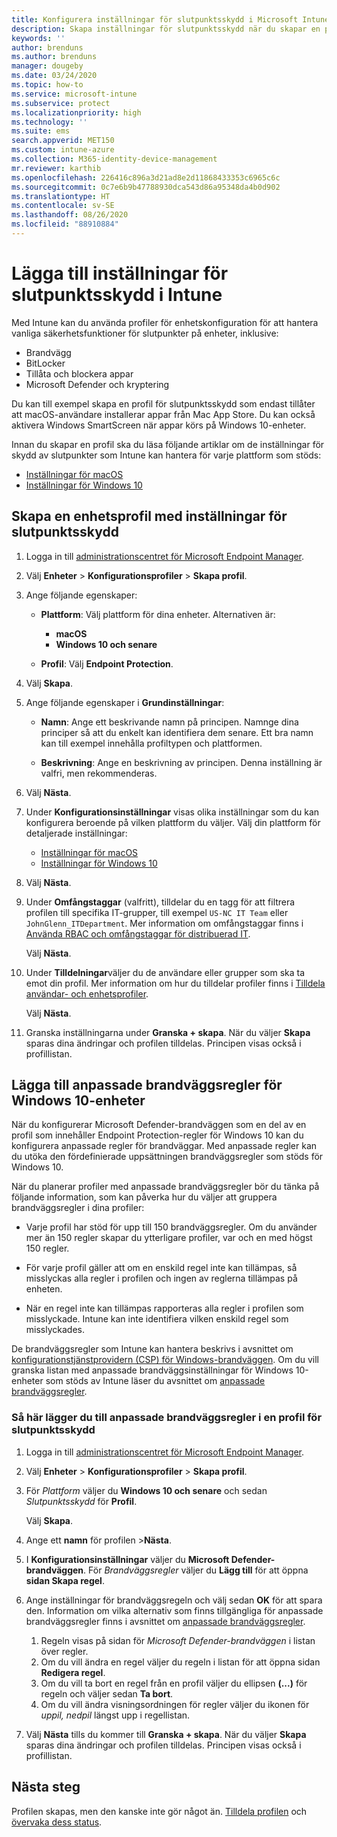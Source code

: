 ```yaml
---
title: Konfigurera inställningar för slutpunktsskydd i Microsoft Intune – Azure | Microsoft Docs
description: Skapa inställningar för slutpunktsskydd när du skapar en profil för macOS- eller Windows 10-enheter i Microsoft Intune.
keywords: ''
author: brenduns
ms.author: brenduns
manager: dougeby
ms.date: 03/24/2020
ms.topic: how-to
ms.service: microsoft-intune
ms.subservice: protect
ms.localizationpriority: high
ms.technology: ''
ms.suite: ems
search.appverid: MET150
ms.custom: intune-azure
ms.collection: M365-identity-device-management
mr.reviewer: karthib
ms.openlocfilehash: 226416c896a3d21ad8e2d11868433353c6965c6c
ms.sourcegitcommit: 0c7e6b9b47788930dca543d86a95348da4b0d902
ms.translationtype: HT
ms.contentlocale: sv-SE
ms.lasthandoff: 08/26/2020
ms.locfileid: "88910884"
---
```

# <a name="add-endpoint-protection-settings-in-intune"></a>Lägga till inställningar för slutpunktsskydd i Intune

Med Intune kan du använda profiler för enhetskonfiguration för att hantera vanliga säkerhetsfunktioner för slutpunkter på enheter, inklusive:

- Brandvägg
- BitLocker
- Tillåta och blockera appar
- Microsoft Defender och kryptering

Du kan till exempel skapa en profil för slutpunktsskydd som endast tillåter att macOS-användare installerar appar från Mac App Store. Du kan också aktivera Windows SmartScreen när appar körs på Windows 10-enheter.

Innan du skapar en profil ska du läsa följande artiklar om de inställningar för skydd av slutpunkter som Intune kan hantera för varje plattform som stöds:

- [Inställningar för macOS](endpoint-protection-macos.md)
- [Inställningar för Windows 10](endpoint-protection-windows-10.md)

## <a name="create-a-device-profile-containing-endpoint-protection-settings"></a>Skapa en enhetsprofil med inställningar för slutpunktsskydd

1. Logga in till [administrationscentret för Microsoft Endpoint Manager](https://go.microsoft.com/fwlink/?linkid=2109431).

2. Välj **Enheter** > **Konfigurationsprofiler** > **Skapa profil**.

3. Ange följande egenskaper:

    - **Plattform**: Välj plattform för dina enheter. Alternativen är:

        - **macOS**
        - **Windows 10 och senare**

    - **Profil**: Välj **Endpoint Protection**.

4. Välj **Skapa**.
5. Ange följande egenskaper i **Grundinställningar**:

   - **Namn**: Ange ett beskrivande namn på principen. Namnge dina principer så att du enkelt kan identifiera dem senare. Ett bra namn kan till exempel innehålla profiltypen och plattformen.

   - **Beskrivning**: Ange en beskrivning av principen. Denna inställning är valfri, men rekommenderas.

6. Välj **Nästa**.

7. Under **Konfigurationsinställningar**  visas olika inställningar som du kan konfigurera beroende på vilken plattform du väljer. Välj din plattform för detaljerade inställningar:

   - [Inställningar för macOS](endpoint-protection-macos.md)
   - [Inställningar för Windows 10](endpoint-protection-windows-10.md)

8. Välj **Nästa**.
9. Under **Omfångstaggar** (valfritt), tilldelar du en tagg för att filtrera profilen till specifika IT-grupper, till exempel `US-NC IT Team` eller `JohnGlenn_ITDepartment`. Mer information om omfångstaggar finns i [Använda RBAC och omfångstaggar för distribuerad IT](../fundamentals/scope-tags.md).

    Välj **Nästa**.

10. Under **Tilldelningar**väljer du de användare eller grupper som ska ta emot din profil. Mer information om hur du tilldelar profiler finns i [Tilldela användar- och enhetsprofiler](../configuration/device-profile-assign.md).

    Välj **Nästa**.

11. Granska inställningarna under **Granska + skapa**. När du väljer **Skapa** sparas dina ändringar och profilen tilldelas. Principen visas också i profillistan.

## <a name="add-custom-firewall-rules-for-windows-10-devices"></a>Lägga till anpassade brandväggsregler för Windows 10-enheter

När du konfigurerar Microsoft Defender-brandväggen som en del av en profil som innehåller Endpoint Protection-regler för Windows 10 kan du konfigurera anpassade regler för brandväggar. Med anpassade regler kan du utöka den fördefinierade uppsättningen brandväggsregler som stöds för Windows 10.

När du planerar profiler med anpassade brandväggsregler bör du tänka på följande information, som kan påverka hur du väljer att gruppera brandväggsregler i dina profiler:

- Varje profil har stöd för upp till 150 brandväggsregler. Om du använder mer än 150 regler skapar du ytterligare profiler, var och en med högst 150 regler.

- För varje profil gäller att om en enskild regel inte kan tillämpas, så misslyckas alla regler i profilen och ingen av reglerna tillämpas på enheten.

- När en regel inte kan tillämpas rapporteras alla regler i profilen som misslyckade. Intune kan inte identifiera vilken enskild regel som misslyckades.  

De brandväggsregler som Intune kan hantera beskrivs i avsnittet om [konfigurationstjänstprovidern (CSP) för Windows-brandväggen](/windows/client-management/mdm/firewall-csp). Om du vill granska listan med anpassade brandväggsinställningar för Windows 10-enheter som stöds av Intune läser du avsnittet om [anpassade brandväggsregler](endpoint-protection-windows-10.md#firewall-rules).

### <a name="to-add-custom-firewall-rules-to-an-endpoint-protection-profile"></a>Så här lägger du till anpassade brandväggsregler i en profil för slutpunktsskydd

1. Logga in till [administrationscentret för Microsoft Endpoint Manager](https://go.microsoft.com/fwlink/?linkid=2109431).

2. Välj **Enheter** > **Konfigurationsprofiler** > **Skapa profil**.

3. För *Plattform* väljer du **Windows 10 och senare** och sedan *Slutpunktsskydd* för **Profil**.

    Välj **Skapa**.

4. Ange ett **namn** för profilen >**Nästa**.
5. I **Konfigurationsinställningar** väljer du **Microsoft Defender-brandväggen**. För *Brandväggsregler* väljer du **Lägg till** för att öppna **sidan Skapa regel**.

6. Ange inställningar för brandväggsregeln och välj sedan **OK** för att spara den. Information om vilka alternativ som finns tillgängliga för anpassade brandväggsregler finns i avsnittet om [anpassade brandväggsregler](endpoint-protection-windows-10.md#firewall-rules).

    1. Regeln visas på sidan för *Microsoft Defender-brandväggen* i listan över regler.
    2. Om du vill ändra en regel väljer du regeln i listan för att öppna sidan **Redigera regel**.
    3. Om du vill ta bort en regel från en profil väljer du ellipsen **(...)** för regeln och väljer sedan **Ta bort**.
    4. Om du vill ändra visningsordningen för regler väljer du ikonen för *uppil, nedpil* längst upp i regellistan.

7. Välj **Nästa** tills du kommer till **Granska + skapa**. När du väljer **Skapa** sparas dina ändringar och profilen tilldelas. Principen visas också i profillistan.

## <a name="next-steps"></a>Nästa steg

Profilen skapas, men den kanske inte gör något än. [Tilldela profilen](../configuration/device-profile-assign.md) och [övervaka dess status](../configuration/device-profile-monitor.md).